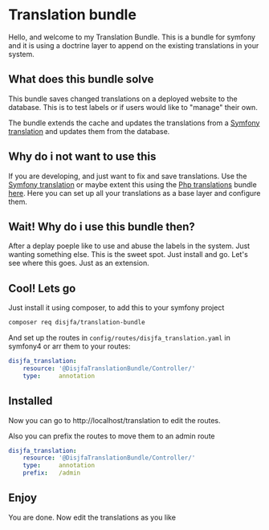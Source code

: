 # Translation bundle

Hello, and welcome to my Translation Bundle. This is a bundle for symfony and it is using a doctrine layer to append on the existing translations in your system.

## What does this bundle solve

This bundle saves changed translations on a deployed website to the database. This is to test labels or if users would like to "manage" their own.

The bundle extends the cache and updates the translations from a [Symfony translation](https://symfony.com/doc/current/translation.html) and updates them from the database.

## Why do i not want to use this

If you are developing, and just want to fix and save translations. Use the [Symfony translation](https://symfony.com/doc/current/translation.html) 
or maybe extent this using the [Php translations](http://php-translation.readthedocs.io/en/latest/) bundle [here](https://github.com/php-translation/symfony-bundle).
Here you can set up all your translations as a base layer and configure them.

## Wait! Why do i use this bundle then?

After a deplay poeple like to use and abuse the labels in the system. Just wanting something else. This is the sweet spot. Just install and go. Let's see where this goes. Just as an extension.

## Cool! Lets go

Just install it using composer, to add this to your symfony project
```bash
composer req disjfa/translation-bundle
```

And set up the routes in `config/routes/disjfa_translation.yaml` in symfony4 or arr them to your routes:
```yaml
disjfa_translation:
    resource: '@DisjfaTranslationBundle/Controller/'
    type:     annotation
```

## Installed

Now you can go to http://localhost/translation to edit the routes.

Also you can prefix the routes to move them to an admin route
```yaml
disjfa_translation:
    resource: '@DisjfaTranslationBundle/Controller/'
    type:     annotation
    prefix:   /admin
```

## Enjoy

You are done. Now edit the translations as you like
